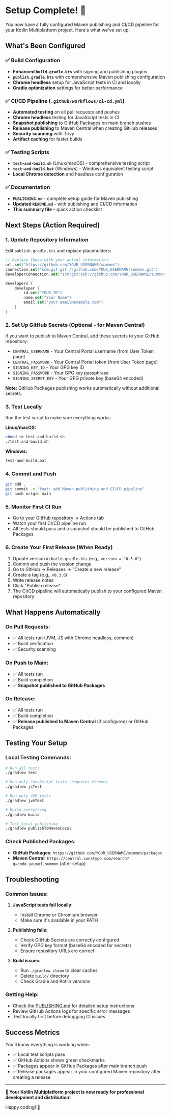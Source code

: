 # Setup Complete! 🎉

You now have a fully configured Maven publishing and CI/CD pipeline for your Kotlin Multiplatform project. Here's what we've set up:

## What's Been Configured

### ✅ Build Configuration
- **Enhanced `build.gradle.kts`** with signing and publishing plugins
- **`publish.gradle.kts`** with comprehensive Maven publishing configuration
- **Chrome headless** setup for JavaScript tests in CI and locally
- **Gradle optimization** settings for better performance

### ✅ CI/CD Pipeline (`.github/workflows/ci-cd.yml`)
- **Automated testing** on all pull requests and pushes
- **Chrome headless** testing for JavaScript tests in CI
- **Snapshot publishing** to GitHub Packages on main branch pushes
- **Release publishing** to Maven Central when creating GitHub releases
- **Security scanning** with Trivy
- **Artifact caching** for faster builds

### ✅ Testing Scripts
- **`test-and-build.sh`** (Linux/macOS) - comprehensive testing script
- **`test-and-build.bat`** (Windows) - Windows equivalent testing script
- **Local Chrome detection** and headless configuration

### ✅ Documentation
- **`PUBLISHING.md`** - complete setup guide for Maven publishing
- **Updated `README.md`** - with publishing and CI/CD information
- **This summary file** - quick action checklist

## Next Steps (Action Required)

### 1. Update Repository Information
Edit `publish.gradle.kts` and replace placeholders:
```kotlin
// Replace these with your actual information:
url.set("https://github.com/YOUR_USERNAME/summon")
connection.set("scm:git:git://github.com/YOUR_USERNAME/summon.git")
developerConnection.set("scm:git:ssh://github.com/YOUR_USERNAME/summon.git")

developers {
    developer {
        id.set("YOUR_ID")
        name.set("Your Name")
        email.set("your.email@example.com")
    }
}
```

### 2. Set Up GitHub Secrets (Optional - for Maven Central)
If you want to publish to Maven Central, add these secrets to your GitHub repository:
- `CENTRAL_USERNAME` - Your Central Portal username (from User Token page)
- `CENTRAL_PASSWORD` - Your Central Portal token (from User Token page)
- `SIGNING_KEY_ID` - Your GPG key ID
- `SIGNING_PASSWORD` - Your GPG key passphrase
- `SIGNING_SECRET_KEY` - Your GPG private key (base64 encoded)

**Note:** GitHub Packages publishing works automatically without additional secrets.

### 3. Test Locally
Run the test script to make sure everything works:

**Linux/macOS:**
```bash
chmod +x test-and-build.sh
./test-and-build.sh
```

**Windows:**
```cmd
test-and-build.bat
```

### 4. Commit and Push
```bash
git add .
git commit -m "feat: add Maven publishing and CI/CD pipeline"
git push origin main
```

### 5. Monitor First CI Run
- Go to your GitHub repository → Actions tab
- Watch your first CI/CD pipeline run
- All tests should pass and a snapshot should be published to GitHub Packages

### 6. Create Your First Release (When Ready)
1. Update version in `build.gradle.kts` (e.g., `version = "0.3.0"`)
2. Commit and push the version change
3. Go to GitHub → Releases → "Create a new release"
4. Create a tag (e.g., `v0.3.0`)
5. Write release notes
6. Click "Publish release"
7. The CI/CD pipeline will automatically publish to your configured Maven repository

## What Happens Automatically

### On Pull Requests:
- ✅ All tests run (JVM, JS with Chrome headless, common)
- ✅ Build verification
- ✅ Security scanning

### On Push to Main:
- ✅ All tests run
- ✅ Build completion
- ✅ **Snapshot published to GitHub Packages**

### On Release:
- ✅ All tests run
- ✅ Build completion
- ✅ **Release published to Maven Central** (if configured) or GitHub Packages

## Testing Your Setup

### Local Testing Commands:
```bash
# Run all tests
./gradlew test

# Run only JavaScript tests (requires Chrome)
./gradlew jsTest

# Run only JVM tests
./gradlew jvmTest

# Build everything
./gradlew build

# Test local publishing
./gradlew publishToMavenLocal
```

### Check Published Packages:
- **GitHub Packages**: `https://github.com/YOUR_USERNAME/summon/packages`
- **Maven Central**: `https://central.sonatype.com/search?q=code.yousef.summon` (after setup)

## Troubleshooting

### Common Issues:

1. **JavaScript tests fail locally**:
   - Install Chrome or Chromium browser
   - Make sure it's available in your PATH

2. **Publishing fails**:
   - Check GitHub Secrets are correctly configured
   - Verify GPG key format (base64 encoded for secrets)
   - Ensure repository URLs are correct

3. **Build issues**:
   - Run `./gradlew clean` to clear caches
   - Delete `build/` directory
   - Check Gradle and Kotlin versions

### Getting Help:
- Check the [PUBLISHING.md](PUBLISHING.md) for detailed setup instructions
- Review GitHub Actions logs for specific error messages
- Test locally first before debugging CI issues

## Success Metrics

You'll know everything is working when:
- ✅ Local test scripts pass
- ✅ GitHub Actions shows green checkmarks
- ✅ Packages appear in GitHub Packages after main branch push
- ✅ Release packages appear in your configured Maven repository after creating a release

---

**🎯 Your Kotlin Multiplatform project is now ready for professional development and distribution!**

Happy coding! 🚀
